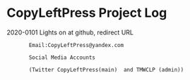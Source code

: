 # CopyLeftPress Project Log

2020-0101  Lights on at github, redirect URL

           Email:CopyLeftPress@yandex.com
	
           Social Media Accounts 
	
           (Twitter CopyLeftPress(main)  and TMWCLP (admin))
          
